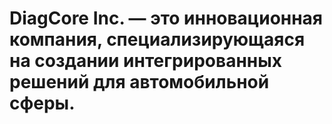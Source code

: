 # DiagCore Inc. — это инновационная компания, специализирующаяся на создании интегрированных решений для автомобильной сферы.
